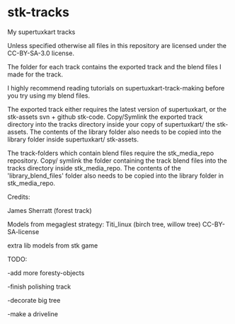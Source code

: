 # stk-tracks
My supertuxkart tracks

Unless specified otherwise all files in this repository are licensed under the CC-BY-SA-3.0 license.

The folder for each track contains the exported track and the blend files I made for the track.

I highly recommend reading tutorials on supertuxkart-track-making before you try using my blend files.

The exported track either requires the latest version of supertuxkart, or the stk-assets svn + github stk-code. Copy/Symlink the exported track directory into the tracks directory inside your copy of supertuxkart/ the stk-assets. The contents of the library folder also needs to be copied into the library folder inside supertuxkart/ stk-assets.

The track-folders which contain blend files require the stk_media_repo repository. Copy/ symlink the folder containing the track blend files into the tracks directory inside stk_media_repo. The contents of the 'library_blend_files' folder also needs to be copied into the library folder in stk_media_repo.

Credits:

James Sherratt (forest track)

Models from megaglest strategy: Titi_linux (birch tree, willow tree) CC-BY-SA-license

extra lib models from stk game

TODO:

-add more foresty-objects

-finish polishing track

-decorate big tree

-make a driveline
